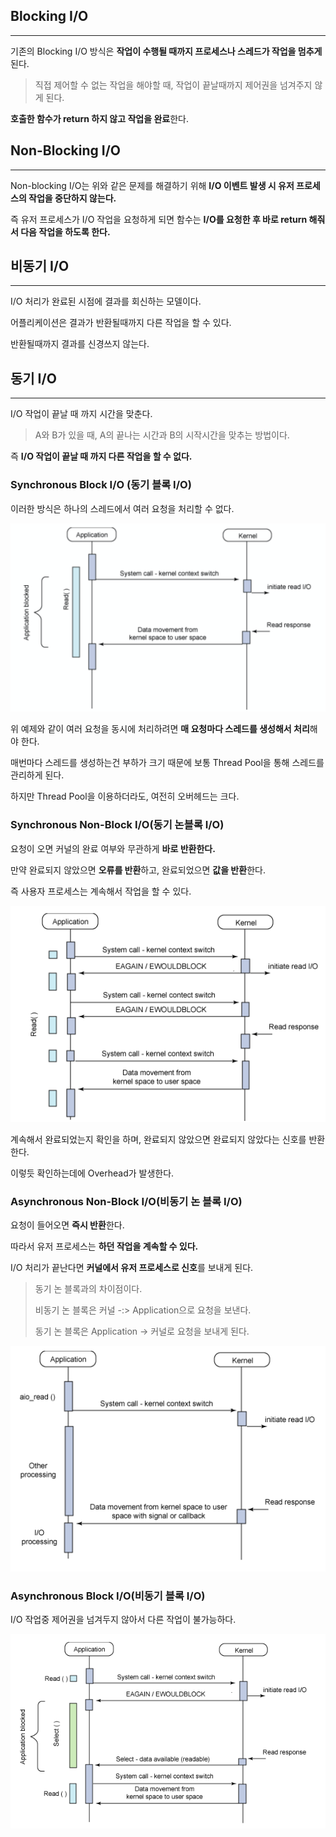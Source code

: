 ## Blocking I/O

---

기존의 Blocking I/O 방식은 **작업이 수행될 때까지 프로세스나 스레드가 작업을 멈추게**된다.

> 직접 제어할 수 없는 작업을 해야할 때, 작업이 끝날때까지 제어권을 넘겨주지 않게 된다.

**호출한 함수가 return 하지 않고 작업을 완료**한다.



## Non-Blocking I/O

---

Non-blocking I/O는 위와 같은 문제를 해결하기 위해 **I/O 이벤트 발생 시 유저 프로세스의 작업을 중단하지 않는다.**

즉 유저 프로세스가 I/O 작업을 요청하게 되면 함수는 **I/O를 요청한 후 바로 return 해줘서 다음 작업을 하도록 한다.**



## 비동기 I/O

---

I/O 처리가 완료된 시점에 결과를 회신하는 모델이다.

어플리케이션은 결과가 반환될때까지 다른 작업을 할 수 있다.



반환될때까지 결과를 신경쓰지 않는다.

## 동기 I/O

---

I/O 작업이 끝날 때 까지 시간을 맞춘다.

> A와 B가 있을 때, A의 끝나는 시간과 B의 시작시간을 맞추는 방법이다.

즉 **I/O 작업이 끝날 때 까지 다른 작업을 할 수 없다.**



### Synchronous Block I/O (동기 블록 I/O)

이러한 방식은 하나의 스레드에서 여러 요청을 처리할 수 없다.

<img src="./images/blocking_io.png" alt="Blocking_io" style="zoom:67%;" />

위 예제와 같이 여러 요청을 동시에 처리하려면 **매 요청마다 스레드를 생성해서 처리**해야 한다.

매번마다 스레드를 생성하는건 부하가 크기 때문에 보통 Thread Pool을 통해 스레드를 관리하게 된다.

하지만 Thread Pool을 이용하더라도, 여전히 오버헤드는 크다.



### Synchronous Non-Block I/O(동기  논블록 I/O)

요청이 오면 커널의 완료 여부와 무관하게 **바로 반환한다.**

만약 완료되지 않았으면 **오류를 반환**하고, 완료되었으면 **값을 반환**한다.

즉 사용자 프로세스는 계속해서 작업을 할 수 있다.

![image-20210521133336821](./images/non_block_io.png)

계속해서 완료되었는지 확인을 하며, 완료되지 않았으면 완료되지 않았다는 신호를 반환한다.

이렇듯 확인하는데에 Overhead가 발생한다.



### Asynchronous Non-Block I/O(비동기 논 블록 I/O)

요청이 들어오면 **즉시 반환**한다.

따라서 유저 프로세스는 **하던 작업을 계속할 수 있다.**

I/O 처리가 끝난다면 **커널에서 유저 프로세스로 신호**를 보내게 된다.

> 동기 논 블록과의 차이점이다.
>
> 비동기 논 블록은 커널 -:> Application으로 요청을 보낸다.
>
> 동기 논 블록은 Application -> 커널로 요청을 보내게 된다.

![비동기](./images/async.png)

### Asynchronous Block I/O(비동기 블록 I/O)

I/O 작업중 제어권을 넘겨두지 않아서 다른 작업이 불가능하다.

![비동기 블록](./images/async_blocking.png)